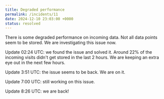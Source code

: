 ```yaml
---
title: Degraded performance
permalink: /incidents/11
date: 2024-12-10 23:03:00 +0000
status: resolved
---
```


There is some degraded performance on incoming data. Not all data points seem to be stored. We are investigating this issue now. 

Update 02:24 UTC: we found the issue and solved it. Around 22% of the incoming visits didn't get stored in the last 2 hours. We are keeping an extra eye out in the next few hours.

Update 3:51 UTC: the issue seems to be back. We are on it.

Update 7:00 UTC: still working on this issue.

Update 8:26 UTC: we are back! 
